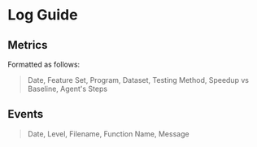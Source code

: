 # Log Guide

## Metrics

Formatted as follows:

> Date, Feature Set, Program, Dataset, Testing Method, Speedup vs Baseline, Agent's Steps

## Events

> Date, Level, Filename, Function Name, Message